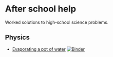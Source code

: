 # After school help

Worked solutions to high-school science problems.

## Physics

 - [Evaporating a pot of water](physics/evaporating-a-pot-of-water.ipynb) [![Binder](https://mybinder.org/badge_logo.svg)](https://mybinder.org/v2/gh/paultcochrane/after-school-help/HEAD?labpath=physics%2Fevaporating-a-pot-of-water.ipynb)
